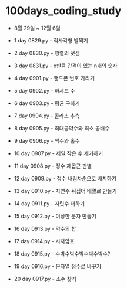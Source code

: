 # 100days_coding_study
- 8월 29일 ~ 12월 6일

- 1 day 0829.py - 직사각형 별찍기
- 2 day 0830.py - 행렬의 덧셈
- 3 day 0831.py - x만큼 간격이 있는 n개의 숫자
- 4 day 0901.py - 핸드폰 번호 가리기
- 5 day 0902.py - 하샤드 수
- 6 day 0903.py - 평균 구하기
- 7 day 0904.py - 콜라츠 추측
- 8 day 0905.py - 최대공약수와 최소 공배수
- 9 day 0906.py - 짝수와 홀수
- 10 day 0907.py - 제일 작은 수 제거하기
- 11 day 0908.py - 정수 제곱근 판별
- 12 day 0909.py - 정수 내림차순으로 배치하기
- 13 day 0910.py - 자연수 뒤집어 배열로 만들기
- 14 day 0911.py - 자릿수 더하기
- 15 day 0912.py - 이상한 문자 만들기
- 16 day 0913.py - 약수의 합
- 17 day 0914.py - 시저암호
- 18 day 0915.py - 수박수박수박수박수박수?
- 19 day 0916.py - 문자열 정수로 바꾸기
- 20 day 0917.py - 소수 찾기